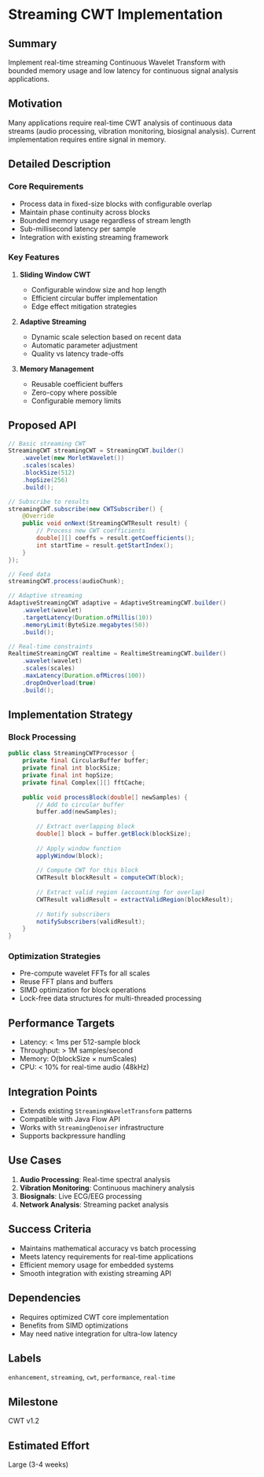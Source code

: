 # Streaming CWT Implementation

## Summary
Implement real-time streaming Continuous Wavelet Transform with bounded memory usage and low latency for continuous signal analysis applications.

## Motivation
Many applications require real-time CWT analysis of continuous data streams (audio processing, vibration monitoring, biosignal analysis). Current implementation requires entire signal in memory.

## Detailed Description

### Core Requirements
- Process data in fixed-size blocks with configurable overlap
- Maintain phase continuity across blocks
- Bounded memory usage regardless of stream length
- Sub-millisecond latency per sample
- Integration with existing streaming framework

### Key Features
1. **Sliding Window CWT**
   - Configurable window size and hop length
   - Efficient circular buffer implementation
   - Edge effect mitigation strategies

2. **Adaptive Streaming**
   - Dynamic scale selection based on recent data
   - Automatic parameter adjustment
   - Quality vs latency trade-offs

3. **Memory Management**
   - Reusable coefficient buffers
   - Zero-copy where possible
   - Configurable memory limits

## Proposed API

```java
// Basic streaming CWT
StreamingCWT streamingCWT = StreamingCWT.builder()
    .wavelet(new MorletWavelet())
    .scales(scales)
    .blockSize(512)
    .hopSize(256)
    .build();

// Subscribe to results
streamingCWT.subscribe(new CWTSubscriber() {
    @Override
    public void onNext(StreamingCWTResult result) {
        // Process new CWT coefficients
        double[][] coeffs = result.getCoefficients();
        int startTime = result.getStartIndex();
    }
});

// Feed data
streamingCWT.process(audioChunk);

// Adaptive streaming
AdaptiveStreamingCWT adaptive = AdaptiveStreamingCWT.builder()
    .wavelet(wavelet)
    .targetLatency(Duration.ofMillis(10))
    .memoryLimit(ByteSize.megabytes(50))
    .build();

// Real-time constraints
RealtimeStreamingCWT realtime = RealtimeStreamingCWT.builder()
    .wavelet(wavelet)
    .scales(scales)
    .maxLatency(Duration.ofMicros(100))
    .dropOnOverload(true)
    .build();
```

## Implementation Strategy

### Block Processing
```java
public class StreamingCWTProcessor {
    private final CircularBuffer buffer;
    private final int blockSize;
    private final int hopSize;
    private final Complex[][] fftCache;
    
    public void processBlock(double[] newSamples) {
        // Add to circular buffer
        buffer.add(newSamples);
        
        // Extract overlapping block
        double[] block = buffer.getBlock(blockSize);
        
        // Apply window function
        applyWindow(block);
        
        // Compute CWT for this block
        CWTResult blockResult = computeCWT(block);
        
        // Extract valid region (accounting for overlap)
        CWTResult validResult = extractValidRegion(blockResult);
        
        // Notify subscribers
        notifySubscribers(validResult);
    }
}
```

### Optimization Strategies
- Pre-compute wavelet FFTs for all scales
- Reuse FFT plans and buffers
- SIMD optimization for block operations
- Lock-free data structures for multi-threaded processing

## Performance Targets
- Latency: < 1ms per 512-sample block
- Throughput: > 1M samples/second
- Memory: O(blockSize × numScales)
- CPU: < 10% for real-time audio (48kHz)

## Integration Points
- Extends existing `StreamingWaveletTransform` patterns
- Compatible with Java Flow API
- Works with `StreamingDenoiser` infrastructure
- Supports backpressure handling

## Use Cases
1. **Audio Processing**: Real-time spectral analysis
2. **Vibration Monitoring**: Continuous machinery analysis
3. **Biosignals**: Live ECG/EEG processing
4. **Network Analysis**: Streaming packet analysis

## Success Criteria
- Maintains mathematical accuracy vs batch processing
- Meets latency requirements for real-time applications
- Efficient memory usage for embedded systems
- Smooth integration with existing streaming API

## Dependencies
- Requires optimized CWT core implementation
- Benefits from SIMD optimizations
- May need native integration for ultra-low latency

## Labels
`enhancement`, `streaming`, `cwt`, `performance`, `real-time`

## Milestone
CWT v1.2

## Estimated Effort
Large (3-4 weeks)